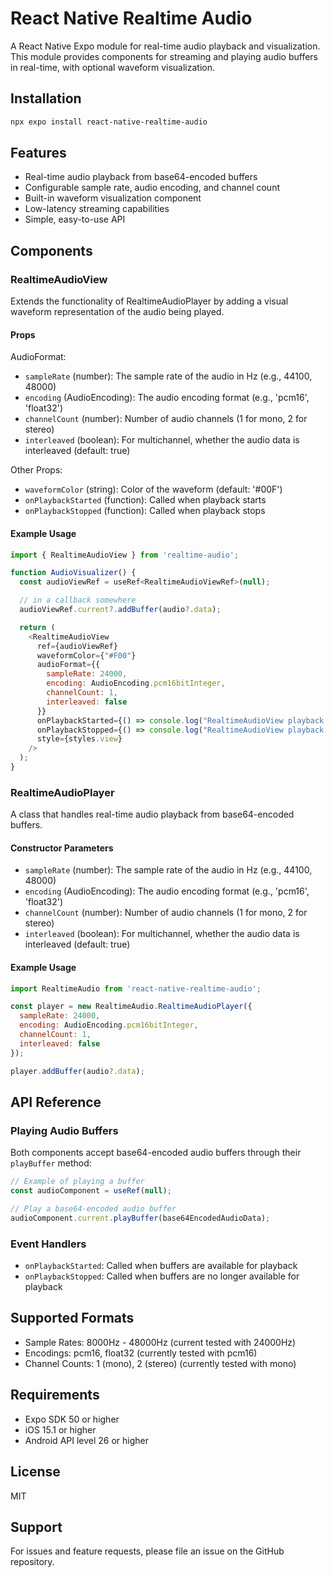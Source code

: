 # React Native Realtime Audio

A React Native Expo module for real-time audio playback and visualization. This module provides components for streaming and playing audio buffers in real-time, with optional waveform visualization.

## Installation

```bash
npx expo install react-native-realtime-audio
```

## Features

- Real-time audio playback from base64-encoded buffers
- Configurable sample rate, audio encoding, and channel count
- Built-in waveform visualization component
- Low-latency streaming capabilities
- Simple, easy-to-use API

## Components

### RealtimeAudioView

Extends the functionality of RealtimeAudioPlayer by adding a visual waveform representation of the audio being played.

#### Props

AudioFormat:
- `sampleRate` (number): The sample rate of the audio in Hz (e.g., 44100, 48000)
- `encoding` (AudioEncoding): The audio encoding format (e.g., 'pcm16', 'float32')
- `channelCount` (number): Number of audio channels (1 for mono, 2 for stereo)
- `interleaved` (boolean): For multichannel, whether the audio data is interleaved (default: true)

Other Props:
- `waveformColor` (string): Color of the waveform (default: '#00F')
- `onPlaybackStarted` (function): Called when playback starts
- `onPlaybackStopped` (function): Called when playback stops

#### Example Usage

```javascript
import { RealtimeAudioView } from 'realtime-audio';

function AudioVisualizer() {
  const audioViewRef = useRef<RealtimeAudioViewRef>(null);

  // in a callback somewhere
  audioViewRef.current?.addBuffer(audio?.data);

  return (
    <RealtimeAudioView
      ref={audioViewRef}
      waveformColor={"#F00"}
      audioFormat={{
        sampleRate: 24000,
        encoding: AudioEncoding.pcm16bitInteger,
        channelCount: 1,
        interleaved: false
      }}
      onPlaybackStarted={() => console.log("RealtimeAudioView playback started")}
      onPlaybackStopped={() => console.log("RealtimeAudioView playback stopped")}
      style={styles.view}
    />
  );
}
```

### RealtimeAudioPlayer

A class that handles real-time audio playback from base64-encoded buffers.

#### Constructor Parameters

- `sampleRate` (number): The sample rate of the audio in Hz (e.g., 44100, 48000)
- `encoding` (AudioEncoding): The audio encoding format (e.g., 'pcm16', 'float32')
- `channelCount` (number): Number of audio channels (1 for mono, 2 for stereo)
- `interleaved` (boolean): For multichannel, whether the audio data is interleaved (default: true)

#### Example Usage

```javascript
import RealtimeAudio from 'react-native-realtime-audio';

const player = new RealtimeAudio.RealtimeAudioPlayer({
  sampleRate: 24000,
  encoding: AudioEncoding.pcm16bitInteger,
  channelCount: 1,
  interleaved: false
});

player.addBuffer(audio?.data);

```


## API Reference

### Playing Audio Buffers

Both components accept base64-encoded audio buffers through their `playBuffer` method:

```javascript
// Example of playing a buffer
const audioComponent = useRef(null);

// Play a base64-encoded audio buffer
audioComponent.current.playBuffer(base64EncodedAudioData);
```

### Event Handlers

- `onPlaybackStarted`: Called when buffers are available for playback
- `onPlaybackStopped`: Called when buffers are no longer available for playback

## Supported Formats

- Sample Rates: 8000Hz - 48000Hz (current tested with 24000Hz)
- Encodings: pcm16, float32 (currently tested with pcm16)
- Channel Counts: 1 (mono), 2 (stereo) (currently tested with mono)

## Requirements

- Expo SDK 50 or higher
- iOS 15.1 or higher
- Android API level 26 or higher

## License

MIT

## Support

For issues and feature requests, please file an issue on the GitHub repository.